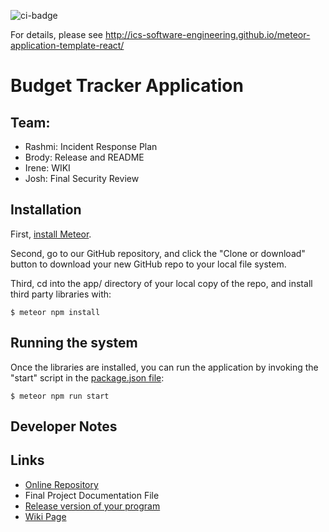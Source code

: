 ![ci-badge](https://github.com/ics-software-engineering/meteor-application-template-react/workflows/ci-meteor-application-template-react/badge.svg)

For details, please see http://ics-software-engineering.github.io/meteor-application-template-react/

# Budget Tracker Application

## Team:
- Rashmi: Incident Response Plan
- Brody: Release and README
- Irene: WIKI
- Josh: Final Security Review

## Installation

First, [install Meteor](https://www.meteor.com/install).

Second, go to our GitHub repository, and click the "Clone or download" button to download your new GitHub repo to your local file system.

Third, cd into the app/ directory of your local copy of the repo, and install third party libraries with:

```
$ meteor npm install
```

## Running the system

Once the libraries are installed, you can run the application by invoking the "start" script in the [package.json file](https://github.com/RashmiAR/BudgetTracker/blob/master/app/package.json):

```
$ meteor npm run start
```
## Developer Notes


## Links
- [Online Repository](https://github.com/RashmiAR/BudgetTracker)
- Final Project Documentation File
- [Release version of your program](https://github.com/RashmiAR/BudgetTracker/releases)
- [Wiki Page](https://github.com/RashmiAR/BudgetTracker.wiki.git)
